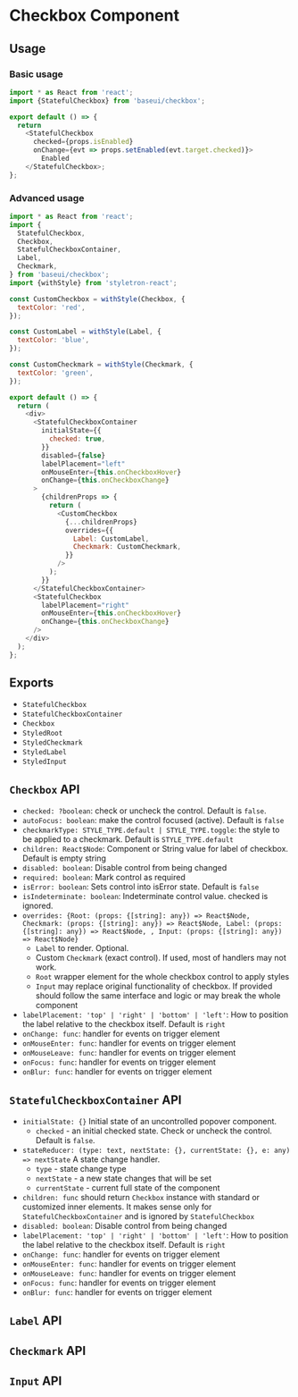 # Checkbox Component

## Usage

### Basic usage

```javascript
import * as React from 'react';
import {StatefulCheckbox} from 'baseui/checkbox';

export default () => {
  return
    <StatefulCheckbox
      checked={props.isEnabled}
      onChange={evt => props.setEnabled(evt.target.checked)}>
        Enabled
    </StatefulCheckbox>;
};
```

### Advanced usage

```javascript
import * as React from 'react';
import {
  StatefulCheckbox,
  Checkbox,
  StatefulCheckboxContainer,
  Label,
  Checkmark,
} from 'baseui/checkbox';
import {withStyle} from 'styletron-react';

const CustomCheckbox = withStyle(Checkbox, {
  textColor: 'red',
});

const CustomLabel = withStyle(Label, {
  textColor: 'blue',
});

const CustomCheckmark = withStyle(Checkmark, {
  textColor: 'green',
});

export default () => {
  return (
    <div>
      <StatefulCheckboxContainer
        initialState={{
          checked: true,
        }}
        disabled={false}
        labelPlacement="left"
        onMouseEnter={this.onCheckboxHover}
        onChange={this.onCheckboxChange}
      >
        {childrenProps => {
          return (
            <CustomCheckbox
              {...childrenProps}
              overrides={{
                Label: CustomLabel,
                Checkmark: CustomCheckmark,
              }}
            />
          );
        }}
      </StatefulCheckboxContainer>
      <StatefulCheckbox
        labelPlacement="right"
        onMouseEnter={this.onCheckboxHover}
        onChange={this.onCheckboxChange}
      />
    </div>
  );
};
```

## Exports

* `StatefulCheckbox`
* `StatefulCheckboxContainer`
* `Checkbox`
* `StyledRoot`
* `StyledCheckmark`
* `StyledLabel`
* `StyledInput`

## `Checkbox` API

* `checked: ?boolean`:
  check or uncheck the control. Default is `false`.
* `autoFocus: boolean`:
  make the control focused (active). Default is `false`
* `checkmarkType: STYLE_TYPE.default | STYLE_TYPE.toggle`:
  the style to be applied to a checkmark. Default is `STYLE_TYPE.default`
* `children: React$Node`:
  Component or String value for label of checkbox. Default is empty string
* `disabled: boolean`:
  Disable control from being changed
* `required: boolean`:
  Mark control as required
* `isError: boolean`:
  Sets control into isError state. Default is `false`
* `isIndeterminate: boolean`:
  Indeterminate control value. checked is ignored.
* `overrides: {Root: (props: {[string]: any}) => React$Node, Checkmark: (props: {[string]: any}) => React$Node, Label: (props: {[string]: any}) => React$Node, , Input: (props: {[string]: any}) => React$Node}`
  * `Label` to render. Optional.
  * Custom `Checkmark` (exact control). If used, most of handlers may not work.
  * `Root` wrapper element for the whole checkbox control to apply styles
  * `Input` may replace original functionality of checkbox. If provided should follow the same interface and logic or may break the whole component
* `labelPlacement: 'top' | 'right' | 'bottom' | 'left'`:
  How to position the label relative to the checkbox itself. Default is `right`
* `onChange: func`:
  handler for events on trigger element
* `onMouseEnter: func`:
  handler for events on trigger element
* `onMouseLeave: func`:
  handler for events on trigger element
* `onFocus: func`:
  handler for events on trigger element
* `onBlur: func`:
  handler for events on trigger element

## `StatefulCheckboxContainer` API

* `initialState: {}`
  Initial state of an uncontrolled popover component.
  * `checked` - an initial checked state. Check or uncheck the control. Default is `false`.
* `stateReducer: (type: text, nextState: {}, currentState: {}, e: any) => nextState`
  A state change handler.
  * `type` - state change type
  * `nextState` - a new state changes that will be set
  * `currentState` - current full state of the component
* `children: func` should return `Checkbox` instance with standard or customized inner elements. It makes sense only for `StatefulCheckboxContainer` and is ignored by `StatefulCheckbox`
* `disabled: boolean`:
  Disable control from being changed
* `labelPlacement: 'top' | 'right' | 'bottom' | 'left'`:
  How to position the label relative to the checkbox itself. Default is `right`
* `onChange: func`:
  handler for events on trigger element
* `onMouseEnter: func`:
  handler for events on trigger element
* `onMouseLeave: func`:
  handler for events on trigger element
* `onFocus: func`:
  handler for events on trigger element
* `onBlur: func`:
  handler for events on trigger element

## `Label` API

## `Checkmark` API

## `Input` API
